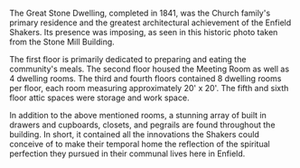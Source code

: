 The Great Stone Dwelling, completed in 1841, was the Church family's primary residence and the greatest architectural achievement of the Enfield Shakers. Its presence was imposing, as seen in this historic photo taken from the Stone Mill Building.

The first floor is primarily dedicated to preparing and eating the community's meals. The second floor housed the Meeting Room as well as 4 dwelling rooms. The third and fourth floors contained 8 dwelling rooms per floor, each room measuring approximately 20' x 20'. The fifth and sixth floor attic spaces were storage and work space.

In addition to the above mentioned rooms, a stunning array of built in drawers and cupboards, closets, and pegrails are found throughout the building. In short, it contained all the innovations the Shakers could conceive of to make their temporal home the reflection of the spiritual perfection they pursued in their communal lives here in Enfield.